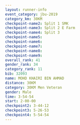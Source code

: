 ```yaml
---
layout: runner-info 
event_category: jbu-2019 
category_km: 30KM 
checkpoint-name2: Split 1 SMK 
checkpoint-name3: Split 2 E Farm 
checkpoint-name4: Split 3 
checkpoint-name5: 
checkpoint-name6: 
checkpoint-name7: 
checkpoint-name8: 
checkpoint-name9: 
overall_rank: 41
gender_rank: 34
category_rank: 11
bib: 32093
name: MOHD KHAIRI BIN AHMAD
distance: 30KM
category: 30KM Men Veteran
gender: Male
time: 3-54-54
start: 2-00-00
checkpoint2: 3-44-12
checkpoint3: 5-26-53
checkpoint4: 5-54-54
---
```

